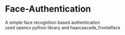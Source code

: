 # Face-Authentication
A simple face recognition based authentication  
used opencv python library and haarcascade_frontalface
